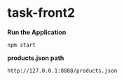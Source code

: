 # task-front2

**Run the Application**

```
npm start
```

**products.json path**

```
http://127.0.0.1:8888/products.json
```
